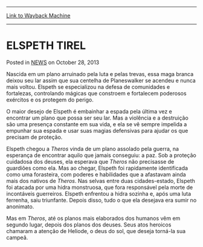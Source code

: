 
---
[Link to Wayback Machine](https://web.archive.org/web/20220625040502/https://magic.wizards.com/en/articles/archive/elspeth-tirel-2013-10-28-2)

[_metadata_:description]:- "Nascida em um plano arruinado pela luta e pelas trevas, essa maga branca deixou seu lar assim que sua centelha de Planeswalker se acendeu e nunca mais voltou. Elspeth se especializou na defesa de comunidades e fortalezas, controlando mágicas que constroem e fortalecem poderosos exércitos e os protegem do perigo. O maior desejo de Elspeth é embainhar a espada pela última vez e"
[_metadata_:generator]:- "Drupal 7 (http://drupal.org)"
[_metadata_:node]:- "115800"
[_metadata_:publish_date]:- "2013-10-28"
[_metadata_:source]:- "div-main-content"
[_metadata_:title]:- "ELSPETH TIREL"
[_metadata_:wayback_capture_timestamp]:- "2022-06-25 04:05:02"
[_metadata_:wayback_raw_url]:- "https://web.archive.org/web/20220625040502id_/https://magic.wizards.com/en/articles/archive/elspeth-tirel-2013-10-28-2"
[_metadata_:wayback_url]:- "https://magic.wizards.com/en/articles/archive/elspeth-tirel-2013-10-28-2"
---


ELSPETH TIREL
=============



 Posted in [NEWS](/en/articles)
 on October 28, 2013 










Nascida em um plano arruinado pela luta e pelas trevas, essa maga branca deixou seu lar assim que sua centelha de Planeswalker se acendeu e nunca mais voltou. Elspeth se especializou na defesa de comunidades e fortalezas, controlando mágicas que constroem e fortalecem poderosos exércitos e os protegem do perigo.  
  

O maior desejo de Elspeth é embainhar a espada pela última vez e encontrar um plano que possa ser seu lar. Mas a violência e a destruição são uma presença constante em sua vida, e ela se vê sempre impelida a empunhar sua espada e usar suas magias defensivas para ajudar os que precisam de proteção.  
  

Elspeth chegou a *Theros* vinda de um plano assolado pela guerra, na esperança de encontrar aquilo que jamais conseguiu: a paz. Sob a proteção cuidadosa dos deuses, ela esperava que *Theros* não precisasse de guardiões como ela. Mas ao chegar, Elspeth foi rapidamente identificada como uma forasteira, com poderes e habilidades que a afastavam ainda mais dos nativos de *Theros*. Nas selvas entre duas cidades-estado, Elspeth foi atacada por uma hidra monstruosa, que fora responsável pela morte de incontáveis guerreiros. Elspeth enfrentou a hidra sozinha e, após uma luta ferrenha, saiu triunfante. Depois disso, tudo o que ela desejava era sumir no anonimato.  
  

Mas em *Theros*, até os planos mais elaborados dos humanos vêm em segundo lugar, depois dos planos dos deuses. Seus atos heroicos chamaram a atenção de Heliode, o deus do sol, que deseja torná-la sua campeã.







